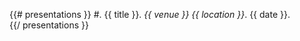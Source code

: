{{# presentations }}
#. {{ title }}. *{{ venue }} {{ location }}*. {{ date }}.  
{{/ presentations }}
